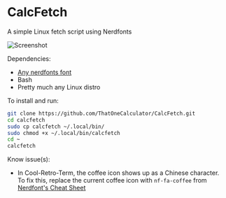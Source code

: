 # CalcFetch
 A simple Linux fetch script using Nerdfonts

![Screenshot](https://cdn.discordapp.com/attachments/671117418189422594/751940350314283048/unknown.png)

Dependencies:

- [Any nerdfonts font](https://www.nerdfonts.com/font-downloads)
- Bash
- Pretty much any Linux distro

To install and run:

```sh
git clone https://github.com/ThatOneCalculator/CalcFetch.git
cd calcfetch
sudo cp calcfetch ~/.local/bin/
sudo chmod +x ~/.local/bin/calcfetch 
cd ~
calcfetch
```

Know issue(s):

- In Cool-Retro-Term, the coffee icon shows up as a Chinese character. To fix this, replace the current coffee icon with `nf-fa-coffee` from [Nerdfont's Cheat Sheet](https://www.nerdfonts.com/cheat-sheet)
